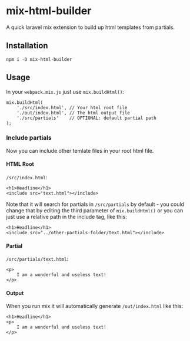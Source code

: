 # mix-html-builder
A quick laravel mix extension to build up html templates from partials.

## Installation

```
npm i -D mix-html-builder
```

## Usage

In your `webpack.mix.js` just use `mix.buildHtml()`:

```
mix.buildHtml(
    './src/index.html', // Your html root file
    './out/index.html', // The html output file
    './src/partials'    // OPTIONAL: default partial path
);
```

### Include partials

Now you can include other temlate files in your root html file.

#### HTML Root
`/src/index.html`:
```
<h1>Headline</h1>
<include src="text.html"></include>
```
Note that it will search for partials in `/src/partials` by default - you could change that by editing the third parameter of `mix.buildHtml()` or you can just use a relative path in the include tag, like this:
```
<h1>Headline</h1>
<include src="../other-partials-folder/text.html"></include>
```

#### Partial
`/src/partials/text.html`:
```
<p>
    I am a wonderful and useless text!
</p>
```

#### Output

When you run mix it will automatically generate `/out/index.html` like this:
```
<h1>Headline</h1>
<p>
    I am a wonderful and useless text!
</p>
```
